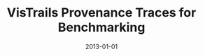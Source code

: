 ---
title: 'VisTrails Provenance Traces for Benchmarking'
collection: publications
permalink: /publication/2013-vistrails
excerpt: ''
date: 2013-01-01
venue: 'Proceedings of the 2013 Joint <b>EDBT/ICDT</b> Workshops, pp. 323-324'
paperurl: ''
authors: 'F. Chirigati, D. Koop, J. Freire, and C. Silva'
notes: '[<a href="http://dl.acm.org/authorize?N00687" target="_blank">paper</a>]'
---